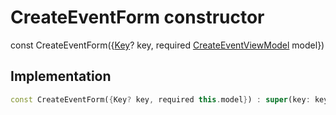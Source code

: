 


# CreateEventForm constructor






const
CreateEventForm({[Key](https://api.flutter.dev/flutter/foundation/Key-class.html)? key, required [CreateEventViewModel](../../view_model_after_auth_view_models_event_view_models_create_event_view_model/CreateEventViewModel-class.md) model})





## Implementation

```dart
const CreateEventForm({Key? key, required this.model}) : super(key: key);
```







